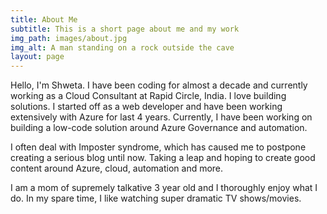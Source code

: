 ```yaml
---
title: About Me
subtitle: This is a short page about me and my work
img_path: images/about.jpg
img_alt: A man standing on a rock outside the cave
layout: page
---
```


 Hello, I'm Shweta. I have been coding for almost a decade and currently working as a Cloud Consultant at Rapid Circle, India. I love building solutions. I started off as a web developer and have been working extensively with Azure for last 4 years. Currently, I have been working on building a low-code solution around Azure Governance and automation.

 I often deal with Imposter syndrome, which has caused me to postpone creating a serious blog until now. Taking a leap and hoping to create good content around Azure, cloud, automation and more.

 I am a mom of supremely talkative 3 year old and I thoroughly enjoy what I do. In my spare time, I like watching super dramatic TV shows/movies.

